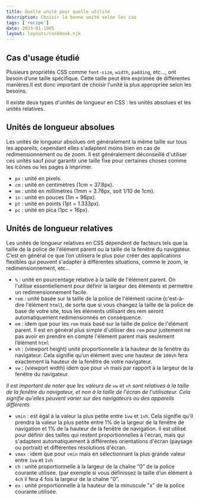 ```yaml
---
title: Quelle unité pour quelle utilité
description: Choisir la bonne unité selon les cas
tags: ['recipe']
date: 2023-01-1905
layout: layouts/cookbook.njk
---
```


## Cas d'usage étudié
Plusieurs propriétés CSS comme `font-size`, `width`, `padding`, etc…, ont besoin d’une taille spécifique. Cette taille peut être exprimée de différentes manières.Il est donc important de choisir l'unité la plus appropriée selon les besoins.

Il existe deux types d'unités de longueur en CSS : les unités absolues et les unités relatives.

## Unités de longueur absolues

Les unités de longueur absolues ont généralement la même taille sur tous les appareils, cependant elles s'adaptent moins bien en cas de redimensionnement ou de zoom. Il est généralement déconseillé d'utiliser ces unités sauf pour garantir une taille fixe pour certaines choses comme les icônes ou les pages à imprimer.

- `px` : unité en pixels.
- `cm` : unité en centimètres (1cm = 37.8px).
- `mm` : unité en millimètres (1mm = 3.78px, soit 1/10 de 1cm).
- `in` : unité en pouces (1in = 96px).
- `pt` : unité en points (1pt = 1.333px).
- `pc` : unité en pica (1pc = 16px).

## Unités de longueur relatives

Les unités de longueur relatives en CSS dépendent de facteurs tels que la taille de la police de l'élément parent ou la taille de la fenêtre du navigateur. C’est en général ce que l’on utilisera le plus pour créer des applications flexibles qui peuvent s'adapter à différentes situations, comme le zoom, le redimensionnement, etc…

- `%` : unité en pourcentage relative à la taille de l'élément parent. On l'utilise essentiellement pour définir la largeur des éléments et permettre un redimensionnement facile.
- `rem` : unité basée sur la taille de la police de l'élément racine (c'est-à-dire l'élément `html`), de sorte que si vous changez la taille de la police de base de votre site, tous les éléments utilisant des rem seront automatiquement redimensionnés en conséquence.
- `em` : idem que pour les `rem` mais basé sur la taille de police de l'élément parent. Il est en général plus simple d'utiliser des `rem` pour justement ne pas avoir en prendre en compte l'élément parent mais seulement l’élément `html`
- `vh` : (viewport height) unité proportionnelle à la hauteur de la fenêtre du navigateur. Cela signifie qu’un élément avec une hauteur de `100vh` fera exactement  la hauteur de la fenêtre de votre navigateur.
- `vw` : (viewport width) idem que pour `vh` mais par rapport à la largeur de la fenêtre du navigateur.

*Il est important de noter que les valeurs de `vw` et `vh` sont relatives à la taille de la fenêtre du navigateur, et non à la taille de l'écran de l'utilisateur. Cela signifie qu'elles peuvent varier sur des navigateurs ou des appareils différents*

- `vmin` : est égal à la valeur la plus petite entre `1vw` et `1vh`. Cela signifie qu'il prendra la valeur la plus petite entre 1% de la largeur de la fenêtre de navigation et 1% de la hauteur de la fenêtre de navigation. Il est utilisé pour définir des tailles qui restent proportionnelles à l'écran, mais qui s'adaptent automatiquement à différentes orientations d'écran (paysage ou portrait) et différentes résolutions d'écran.
- `vmax` : idem que pour `vmin` mais en sélectionnant la plus grande valeur entre `1vw` et `1vh`
- `ch` : unité proportionnelle à la largeur de la chaîne “0” de la police courante utilisée. (par exemple si vous définissez la taille d’un élément à `4ch` il fera 4 fois la largeur de la chaîne “0”.
- `ex` : unité proportionnelle à la hauteur de la minuscule "x" de la police courante utilisée.